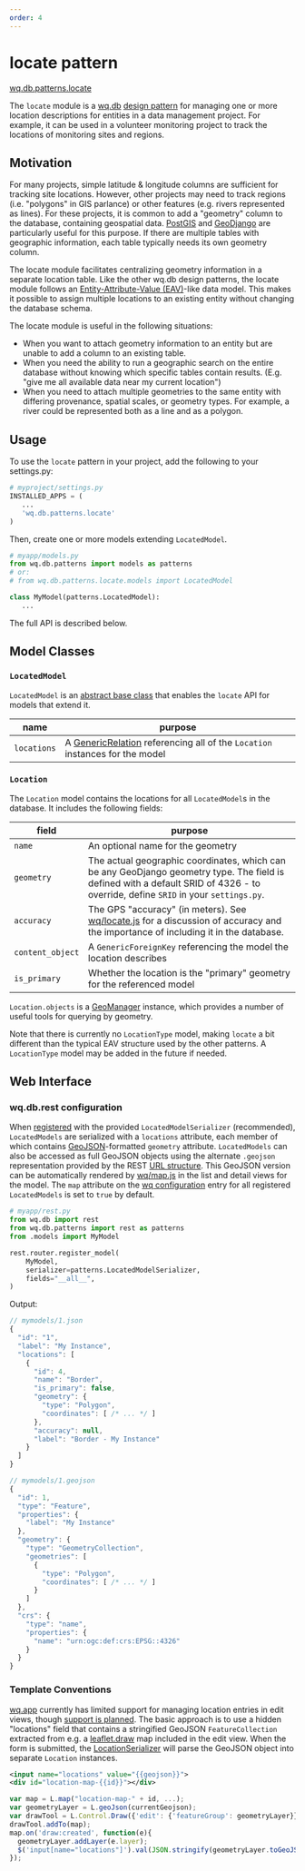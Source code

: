 ```yaml
---
order: 4
---
```


locate pattern
================

[wq.db.patterns.locate]

The `locate` module is a [wq.db]&nbsp;[design pattern] for managing one or more location descriptions for entities in a data management project.  For example, it can be used in a volunteer monitoring project to track the locations of monitoring sites and regions.

## Motivation

For many projects, simple latitude & longitude columns are sufficient for tracking site locations.  However, other projects may need to track regions (i.e. "polygons" in GIS parlance) or other features (e.g. rivers represented as lines).  For these projects, it is common to add a "geometry" column to the database, containing geospatial data.  [PostGIS] and [GeoDjango] are particularly useful for this purpose.  If there are multiple tables with geographic information, each table typically needs its own geometry column.

The locate module facilitates centralizing geometry information in a separate location table.  Like the other wq.db design patterns, the locate module follows an [Entity-Attribute-Value (EAV)]-like data model.  This makes it possible to assign multiple locations to an existing entity without changing the database schema.

The locate module is useful in the following situations:
 * When you want to attach geometry information to an entity but are unable to add a column to an existing table.
 * When you need the ability to run a geographic search on the entire database without knowing which specific tables contain results.  (E.g. "give me all available data near my current location")
 * When you need to attach multiple geometries to the same entity with differing provenance, spatial scales, or geometry types.  For example, a river could be represented both as a line and as a polygon.

## Usage

To use the `locate` pattern in your project, add the following to your settings.py:

```python
# myproject/settings.py
INSTALLED_APPS = (
   ...
   'wq.db.patterns.locate'
)
```

Then, create one or more models extending `LocatedModel`.
```python
# myapp/models.py
from wq.db.patterns import models as patterns
# or:
# from wq.db.patterns.locate.models import LocatedModel

class MyModel(patterns.LocatedModel):
   ...
```

The full API is described below.

## Model Classes

### `LocatedModel`
`LocatedModel` is an [abstract base class] that enables the `locate` API for models that extend it.

name | purpose
-----|---------
`locations` | A [GenericRelation] referencing all of the `Location` instances for the model

### `Location`

The `Location` model contains the locations for all `LocatedModel`s in the database. It includes the following fields:

field | purpose
------|---------
`name` | An optional name for the geometry
`geometry` | The actual geographic coordinates, which can be any GeoDjango geometry type.  The field is defined with a default SRID of 4326 - to override, define `SRID` in your `settings.py`.
`accuracy` | The GPS "accuracy" (in meters).  See [wq/locate.js] for a discussion of accuracy and the importance of including it in the database.
`content_object` | A `GenericForeignKey` referencing the model the location describes
`is_primary` | Whether the location is the "primary" geometry for the referenced model

`Location.objects` is a [GeoManager] instance, which provides a number of useful tools for querying by geometry.

Note that there is currently no `LocationType` model, making `locate` a bit different than the typical EAV structure used by the other patterns.  A `LocationType` model may be added in the future if needed.

## Web Interface

### wq.db.rest configuration
When [registered] with the provided `LocatedModelSerializer` (recommended), `LocatedModels` are serialized with a `locations` attribute, each member of which contains [GeoJSON]-formatted `geometry` attribute.  `LocatedModels` can also be accessed as full GeoJSON objects using the alternate `.geojson` representation provided by the REST [URL structure].  This GeoJSON version can be automatically rendered by [wq/map.js] in the list and detail views for the model.  The `map` attribute on the [wq configuration] entry for all registered `LocatedModels` is set to `true` by default.

```python
# myapp/rest.py
from wq.db import rest
from wq.db.patterns import rest as patterns
from .models import MyModel

rest.router.register_model(
    MyModel,
    serializer=patterns.LocatedModelSerializer,
    fields="__all__",
)
```

Output:

```javascript
// mymodels/1.json
{
  "id": "1",
  "label": "My Instance",
  "locations": [
    {
      "id": 4, 
      "name": "Border", 
      "is_primary": false, 
      "geometry": {
        "type": "Polygon", 
        "coordinates": [ /* ... */ ]
      }, 
      "accuracy": null, 
      "label": "Border - My Instance"
    }
  ]
}
```

```javascript
// mymodels/1.geojson
{
  "id": 1,
  "type": "Feature",
  "properties": {
    "label": "My Instance"
  },
  "geometry": {
    "type": "GeometryCollection", 
    "geometries": [
      {
        "type": "Polygon",
        "coordinates": [ /* ... */ ]
      }
    ]
  },
  "crs": {
    "type": "name", 
    "properties": {
      "name": "urn:ogc:def:crs:EPSG::4326"
    }
  } 
}
```

### Template Conventions

[wq.app] currently has limited support for managing location entries in edit views, though [support is planned].  The basic approach is to use a hidden "locations" field that contains a stringified GeoJSON `FeatureCollection` extracted from e.g. a [leaflet.draw] map included in the edit view.  When the form is submitted, the [LocationSerializer] will parse the GeoJSON object into separate `Location` instances.

```xml
<input name="locations" value="{{geojson}}">
<div id="location-map-{{id}}"></div>
```
```javascript
var map = L.map("location-map-" + id, ...);
var geometryLayer = L.geoJson(currentGeojson);
var drawTool = L.Control.Draw({'edit': {'featureGroup': geometryLayer}});
drawTool.addTo(map);
map.on('draw:created', function(e){
  geometryLayer.addLayer(e.layer);
  $('input[name="locations"]').val(JSON.stringify(geometryLayer.toGeoJSON()));
});
```

[wq.db.patterns.locate]: https://github.com/wq/wq.db/blob/master/patterns/locate
[wq.db]: https://wq.io/wq.db
[design pattern]: https://wq.io/docs/about-patterns
[Entity-Attribute-Value (EAV)]: https://wq.io/docs/eav-vs-relational
[PostGIS]: http://postgis.net/
[GeoDjango]: https://docs.djangoproject.com/en/1.7/ref/contrib/gis/
[abstract base class]: https://docs.djangoproject.com/en/1.7/topics/db/models/#abstract-base-classes
[GenericRelation]: https://docs.djangoproject.com/en/1.7/ref/contrib/contenttypes/#django.contrib.contenttypes.fields.GenericRelation
[wq/app.js]: https://wq.io/docs/app-js
[wq/locate.js]: https://wq.io/docs/locate-js
[wq/map.js]: https://wq.io/docs/map-js
[URL structure]: https://wq.io/docs/url-structure
[wq configuration]: https://wq.io/docs/config
[GeoManager]: https://docs.djangoproject.com/en/1.7/ref/contrib/gis/model-api/#geomanager
[GeoJSON]: http://geojson.org
[wq.app]: https://wq.io/wq.app
[support is planned]: https://github.com/wq/wq.app/issues/36
[leaflet.draw]: https://github.com/Leaflet/Leaflet.draw
[LocationSerializer]: https://github.com/wq/wq.db/blob/master/patterns/locate/serializers.py
[registered]: https://wq.io/docs/router
